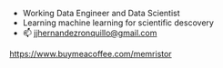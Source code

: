 - Working Data Engineer and Data Scientist
- Learning machine learning for scientific descovery
- 📫 jjhernandezronquillo@gmail.com




https://www.buymeacoffee.com/memristor
